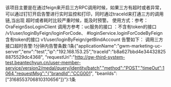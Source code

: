 该项目主要是在通过feign来开启三方RPC调用时候，如果三方有超时或者异常，可以通过钉钉开启告警进行实时监控和打印，同时通过traceId来打通三方的调用链,当出现
超时或者耗时比较严重时候，能及时预警。
使用方式：参考：OraFeignSsoLoginClient
        调用方参考：uc服务的接口 ：不含有token的接口 /v1/user/loginByFeign/loginForCode、
                    #loginService.loginForCodeByFeign
           含有token的接口 v1/user/loginByFeign/getBindAccount
告警如下：
调用三方接口超时告警:1分钟内告警条数:1条{"applicationName":"gwm-marketing-uc-server","env":"test","ip":"192.168.153.25","traceId":"b8a627bbd4e344328258875529dc4368",
"requestUri":"http://gw-third-system-test.beantechyun.cn/user-member-service/version2/medal/query/identity/batch","method":"POST","timeOut":1064,"requestMsg":"{"brandId":"CCG001",
"beanIds":["3168553706810310656"]}"}:1条